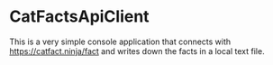 # CatFactsApiClient

This is a very simple console application that connects with https://catfact.ninja/fact and writes down the facts in a local text file.
